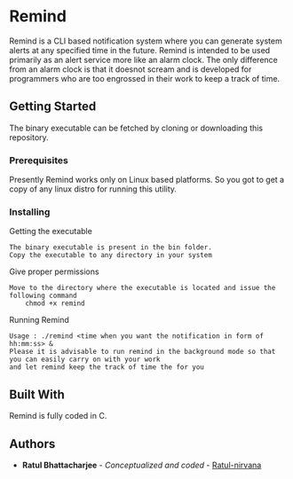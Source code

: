# Remind

Remind is a CLI based notification system where you can generate system alerts at any specified time in the future. Remind is intended to be used 
primarily as an alert service more like an alarm clock. The only difference from an alarm clock is that it doesnot scream and is developed for 
programmers who are too engrossed in their work to keep a track of time.

## Getting Started

The  binary executable can be fetched by cloning or downloading this repository.

### Prerequisites

Presently Remind works only on Linux based platforms. So you got to get a copy of any linux distro for running this utility.

### Installing

Getting the executable

```
The binary executable is present in the bin folder.
Copy the executable to any directory in your system
```
Give proper permissions
```
Move to the directory where the executable is located and issue the following command
	chmod +x remind
```
Running Remind
```
Usage : ./remind <time when you want the notification in form of hh:mm:ss> &
Please it is advisable to run remind in the background mode so that you can easily carry on with your work
and let remind keep the track of time the for you
```

## Built With

Remind is fully coded in C. 


## Authors

* **Ratul Bhattacharjee** - *Conceptualized and coded* - [Ratul-nirvana](https://github.com/Ratul-nirvana)

